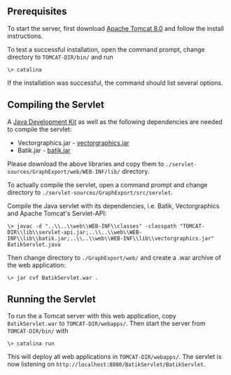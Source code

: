 <!--
 //////////////////////////////////////////////////////////////////////////////
 // @license
 // This demo file is part of yFiles for HTML 2.3.0.3.
 // Use is subject to license terms.
 //
 // Copyright (c) 2000-2020 by yWorks GmbH, Vor dem Kreuzberg 28,
 // 72070 Tuebingen, Germany. All rights reserved.
 //
 //////////////////////////////////////////////////////////////////////////////
-->
## Prerequisites

To start the server, first download [Apache Tomcat 8.0](https://tomcat.apache.org/download-80.cgi) and follow the install instructions.

To test a successful installation, open the command prompt, change directory to `TOMCAT-DIR/bin/` and run

```
\> catalina
```

If the installation was successful, the command should list several options.

## Compiling the Servlet

A [Java Development Kit](https://www.oracle.com/technetwork/java/javase/downloads/jdk8-downloads-2133151.html) as well as the following dependencies are needed to compile the servlet:

- Vectorgraphics.jar - [vectorgraphics.jar](https://www.yworks.com/resources/libs/vectorgraphics.jar)
- Batik.jar - [batik.jar](https://www.yworks.com/resources/libs/batik.jar)

Please download the above libraries and copy them to `./servlet-sources/GraphExport/web/WEB-INF/lib/` directory.

To actually compile the servlet, open a command prompt and change directory to `./servlet-sources/GraphExport/src/servlet`.

Compile the Java servlet with its dependencies, i.e. Batik, Vectorgraphics and Apache Tomcat's Servlet-API:

```
\> javac -d "..\\..\\web\\WEB-INF\\classes" -classpath "TOMCAT-DIR\\lib\\servlet-api.jar;..\\..\\web\\WEB-INF\\lib\\batik.jar;..\\..\\web\\WEB-INF\\lib\\vectorgraphics.jar" BatikServlet.java
```

Then change directory to `./GraphExport/web/` and create a .war archive of the web application:

```
\> jar cvf BatikServlet.war .
```

## Running the Servlet

To run the a Tomcat server with this web application, copy `BatikServlet.war` to `TOMCAT-DIR/webapps/`. Then start the server from `TOMCAT-DIR/bin/` with

```
\> catalina run
```

This will deploy all web applications in `TOMCAT-DIR/webapps/`. The servlet is now listening on `http://localhost:8080/BatikServlet/BatikServlet`.
